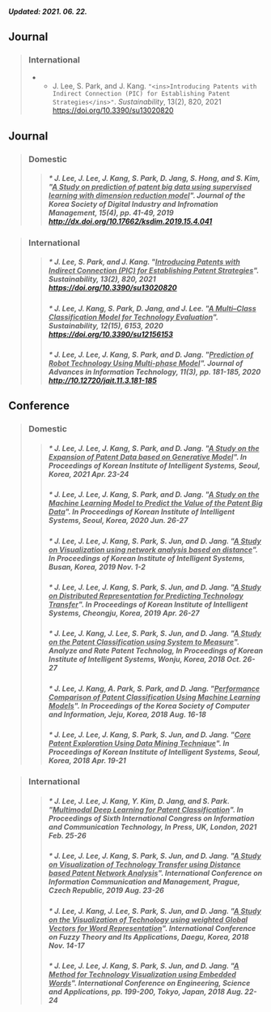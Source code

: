 ##### Updated: 2021. 06. 22.

## **Journal**
> ### **International**
> - * J. Lee, S. Park, and J. Kang. `"<ins>Introducing Patents with Indirect Connection (PIC) for Establishing Patent Strategies</ins>"`. _Sustainability_, 13(2), 820, 2021 <ins><https://doi.org/10.3390/su13020820></ins>
  
## **Journal**

  > ### **Domestic**
>	> ##### * J. Lee, J. Lee, J. Kang, S. Park, D. Jang, S. Hong, and S. Kim, "<ins>A Study on prediction of patent big data using supervised learning with dimension reduction model</ins>". _Journal of the Korea Society of Digital Industry and Infromation Management_, 15(4), pp. 41-49, 2019 <ins><http://dx.doi.org/10.17662/ksdim.2019.15.4.041></ins>

> ### **International**
>	> ##### * J. Lee, S. Park, and J. Kang. "<ins>Introducing Patents with Indirect Connection (PIC) for Establishing Patent Strategies</ins>". _Sustainability_, 13(2), 820, 2021 <ins><https://doi.org/10.3390/su13020820></ins>
>	> ##### * J. Lee, J. Kang, S. Park, D. Jang, and J. Lee. "<ins>A Multi–Class Classification Model for Technology Evaluation</ins>". _Sustainability_, 12(15), 6153, 2020 <ins><https://doi.org/10.3390/su12156153></ins>
>	> ##### * J. Lee, J. Lee, J. Kang, S. Park, and D. Jang. "<ins>Prediction of Robot Technology Using Multi-phase Model</ins>". _Journal of Advances in Information Technology_, 11(3), pp. 181-185, 2020 <ins><http://10.12720/jait.11.3.181-185></ins>

##### 

## **Conference**
  
> ### **Domestic**
> > ##### * J. Lee, J. Lee, J. Kang, S. Park, and D. Jang. "<ins>A Study on the Expansion of Patent Data based on Generative Model</ins>". In _Proceedings of Korean Institute of Intelligent Systems_, Seoul, Korea, 2021 Apr. 23-24
>	> ##### * J. Lee, J. Lee, J. Kang, S. Park, and D. Jang. "<ins>A Study on the Machine Learning Model to Predict the Value of the Patent Big Data</ins>". In _Proceedings of Korean Institute of Intelligent Systems_, Seoul, Korea, 2020 Jun. 26-27
>	> ##### * J. Lee, J. Lee, J. Kang, S. Park, S. Jun, and D. Jang. "<ins>A Study on Visualization using network analysis based on distance</ins>". In _Proceedings of Korean Institute of Intelligent Systems_, Busan, Korea, 2019 Nov. 1-2
>	> ##### * J. Lee, J. Lee, J. Kang, S. Park, S. Jun, and D. Jang. "<ins>A Study on Distributed Representation for Predicting Technology Transfer</ins>". In _Proceedings of Korean Institute of Intelligent Systems_, Cheongju, Korea, 2019 Apr. 26-27
>	> ##### * J. Lee, J. Kang, J. Lee, S. Park, S. Jun, and D. Jang. "<ins>A Study on the Patent Classification using System to Measure</ins>". Analyze and Rate Patent Technolog, In _Proceedings of Korean Institute of Intelligent Systems, Wonju_, Korea, 2018 Oct. 26-27
>	> ##### * J. Lee, J. Kang, A. Park, S. Park, and D. Jang. "<ins>Performance Comparison of Patent Classification Using Machine Learning Models</ins>". In _Proceedings of the Korea Society of Computer and Information_, Jeju, Korea, 2018 Aug. 16-18
>	> ##### * J. Lee, J. Lee, J. Kang, S. Park, S. Jun, and D. Jang. "<ins>Core Patent Exploration Using Data Mining Technique</ins>". In _Proceedings of Korean Institute of Intelligent Systems_, Seoul, Korea, 2018 Apr. 19-21
  
> ### **International**
> > ##### * J. Lee, J. Lee, J. Kang, Y. Kim, D. Jang, and S. Park. "<ins>Multimodal Deep Learning for Patent Classification</ins>". In _Proceedings of Sixth International Congress on Information and Communication Technology_, _In Press_, UK, London, 2021 Feb. 25-26
>	> ##### * J. Lee, J. Lee, J. Kang, S. Park, S. Jun, and D. Jang. "<ins>A Study on Visualization of Technology Transfer using Distance based Patent Network Analysis</ins>". International Conference on Information Communication and Management, Prague, Czech Republic, 2019 Aug. 23-26
>	> ##### * J. Lee, J. Kang, J. Lee, S. Park, S. Jun, and D. Jang. "<ins>A Study on the Visualization of Technology using weighted Global Vectors for Word Representation</ins>". International Conference on Fuzzy Theory and Its Applications, Daegu, Korea, 2018 Nov. 14-17  
>	> ##### * J. Lee, J. Lee, J. Kang, S. Park, S. Jun, and D. Jang. "<ins>A Method for Technology Visualization using Embedded Words</ins>". International Conference on Engineering, Science and Applications, pp. 199-200, Tokyo, Japan, 2018 Aug. 22-24
